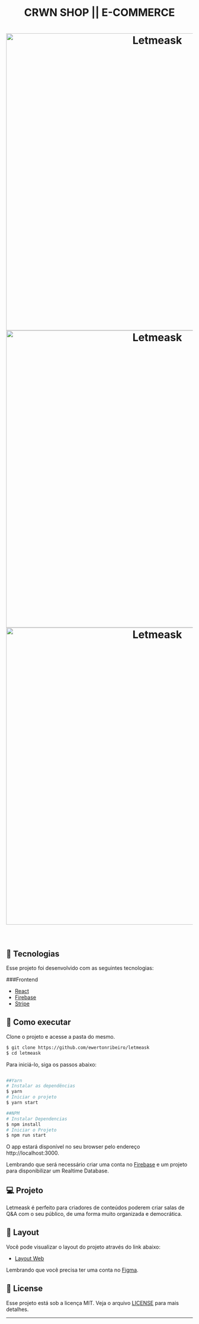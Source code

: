 <p align="center">
  <img  width="160px">
</p>

<p align="center">
   <h1 color="darkgray" align="center">CRWN SHOP || E-COMMERCE</h1>
</p>

<h1 align="center">
    <img alt="Letmeask" src="https://user-images.githubusercontent.com/90481197/155023467-4c16c067-368c-47be-953e-8f4855135904.png" width="800" />
  <img alt="Letmeask" src="https://user-images.githubusercontent.com/90481197/155023467-4c16c067-368c-47be-953e-8f4855135904.png" width="800" />
  <img alt="Letmeask" src="https://user-images.githubusercontent.com/90481197/155023467-4c16c067-368c-47be-953e-8f4855135904.png" width="800" />
</h1>

<br>

## 🧪 Tecnologias

Esse projeto foi desenvolvido com as seguintes tecnologias:

###Frontend

- [React](https://reactjs.org)
- [Firebase](https://firebase.google.com/)
- [Stripe](https://stripe.com/br)

## 🚀 Como executar

Clone o projeto e acesse a pasta do mesmo.

```bash
$ git clone https://github.com/ewertonribeiro/letmeask
$ cd letmeask
```

Para iniciá-lo, siga os passos abaixo:

```bash

##Yarn
# Instalar as dependências
$ yarn
# Iniciar o projeto
$ yarn start

##NPM
# Instalar Dependencias
$ npm install
# Iniciar o Projeto
$ npm run start
```

O app estará disponível no seu browser pelo endereço http://localhost:3000.

Lembrando que será necessário criar uma conta no [Firebase](https://firebase.google.com/) e um projeto para disponibilizar um Realtime Database.

## 💻 Projeto

Letmeask é perfeito para criadores de conteúdos poderem criar salas de Q&A com o seu público, de uma forma muito organizada e democrática.

## 🔖 Layout

Você pode visualizar o layout do projeto através do link abaixo:

- [Layout Web](https://www.figma.com/community/file/1009824839797878169/Letmeask)

Lembrando que você precisa ter uma conta no [Figma](http://figma.com/).

## 📝 License

Esse projeto está sob a licença MIT. Veja o arquivo [LICENSE](LICENSE.md) para mais detalhes.

---
